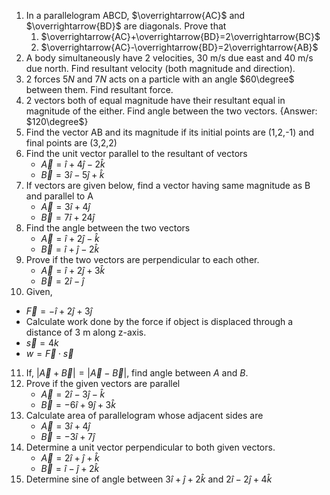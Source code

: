 1. In a parallelogram ABCD, $\overrightarrow{AC}$ and $\overrightarrow{BD}$ are diagonals. Prove that
   1. $\overrightarrow{AC}+\overrightarrow{BD}=2\overrightarrow{BC}$
   2. $\overrightarrow{AC}-\overrightarrow{BD}=2\overrightarrow{AB}$
2. A body simultaneously have 2 velocities, 30 m/s due east and 40 m/s due north. Find resultant velocity (both magnitude and direction).
3. 2 forces $5N$ and $7N$ acts on a particle with an angle $60\degree$ between them. Find resultant force.
4. 2 vectors both of equal magnitude have their resultant equal in magnitude of the either. Find angle between the two vectors. {Answer: $120\degree$}
5. Find the vector AB and its magnitude if its initial points are (1,2,-1) and final points are (3,2,2)
6. Find the unit vector parallel to the resultant of vectors 
   - $\overrightarrow{A} = \hat{i}+4\hat{j}-2\hat{k}$
   - $\overrightarrow{B} = 3\hat{i}-5\hat{j}+\hat{k}$
7. If vectors are given below, find a vector having same magnitude as B and parallel to A 
   - $\overrightarrow{A}=3\hat{i}+4\hat{j}$
   - $\overrightarrow{B}=7\hat{i}+24\hat{j}$
8. Find the angle between the two vectors 
   - $\overrightarrow{A}=\hat{i}+2\hat{j}-\hat{k}$
   - $\overrightarrow{B}=\hat{i}+\hat{j}-2\hat{k}$
9. Prove if the two vectors are perpendicular to each other. 
   - $\overrightarrow{A}=\hat{i}+2\hat{j}+3\hat{k}$
   - $\overrightarrow{B}=2\hat{i}-\hat{j}$
10. Given, 
   - $\overrightarrow{F}=-\hat{i}+2\hat{j}+3\hat{j}$
   - Calculate work done by the force if object is displaced through a distance of 3 m along z-axis. 
   - $\overrightarrow{s}=4k$ 
   - $w = \overrightarrow{F}\cdot\overrightarrow{s}$
11. If, $|\overrightarrow{A}+\overrightarrow{B}|=|\overrightarrow{A}-\overrightarrow{B}|$, find angle between $A$ and $B$.
12. Prove if the given vectors are parallel 
    - $\overrightarrow{A}=2\hat{i}-3\hat{j}-\hat{k}$
    - $\overrightarrow{B}=-6\hat{i}+9\hat{j}+3\hat{k}$
13. Calculate area of parallelogram whose adjacent sides are 
    - $\overrightarrow{A}=3\hat{i}+4\hat{j}$
    - $\overrightarrow{B}=-3\hat{i}+7\hat{j}$
14. Determine a unit vector perpendicular to both given vectors. 
    - $\overrightarrow{A}=2\hat{i}+\hat{j}+\hat{k}$
    - $\overrightarrow{B}=\hat{i}-\hat{j}+2\hat{k}$
15. Determine sine of angle between $3\hat{i}+\hat{j}+2\hat{k}$ and $2\hat{i}-2\hat{j}+4\hat{k}$